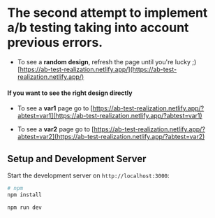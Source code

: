 # The second attempt to implement a/b testing taking into account previous errors.

- To see a <b>random design</b>, refresh the page until you're lucky ;)
  [https://ab-test-realization.netlify.app/](https://ab-test-realization.netlify.app/)

#### If you want to see the right design directly

- To see a <b>var1</b> page go to
  [https://ab-test-realization.netlify.app/?abtest=var1](https://ab-test-realization.netlify.app/?abtest=var1)

- To see a <b>var2</b> page go to
  [https://ab-test-realization.netlify.app/?abtest=var2](https://ab-test-realization.netlify.app/?abtest=var2)

## Setup and Development Server

Start the development server on `http://localhost:3000`:

```bash
# npm
npm install

npm run dev
```
